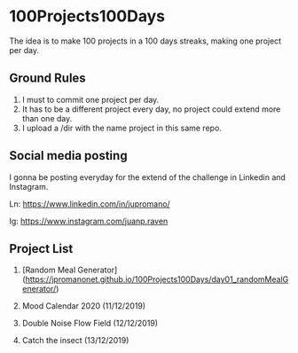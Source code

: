 # 100Projects100Days
The idea is to make 100 projects in a 100 days streaks, making one project per day.

## Ground Rules

1. I must to commit one project per day.
2. It has to be a different project every day, no project could extend more than one day.
3. I upload a /dir with the name project in this same repo.

## Social media posting

I gonna be posting everyday for the extend of the challenge in Linkedin and Instagram.

Ln: https://www.linkedin.com/in/jupromano/ 

Ig: https://www.instagram.com/juanp.raven

## Project List

1. [Random Meal Generator] (https://jpromanonet.github.io/100Projects100Days/day01_randomMealGenerator/)

2. Mood Calendar 2020 (11/12/2019)
3. Double Noise Flow Field (12/12/2019)
4. Catch the insect (13/12/2019)
